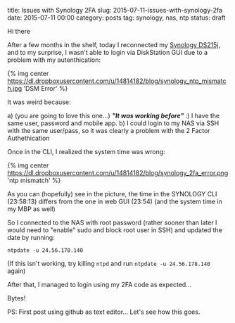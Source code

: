 title: Issues with Synology 2FA
slug: 2015-07-11-issues-with-synology-2fa
date: 2015-07-11 00:00
category: posts
tag: synology, nas, ntp
status: draft

Hi there

After a few months in the shelf, today I reconnected my [Synology DS215j](https://www.synology.com/en-global/products/DS215j), and to my surprise, I wasn't able to login via DiskStation GUI due to a problem with my autenthication:

{% img center https://dl.dropboxusercontent.com/u/14814182/blog/synology_ntp_mismatch.jpg 'DSM Error' %}

It was weird because:

  a) (you are going to love this one...) ***"It was working before"*** :) I have the same user, password and mobile app. 
  b) I could login to my NAS via SSH with the same user/pass, so it was clearly a problem with the 2 Factor Authethication

Once in the CLI, I realized the system time was wrong:

{% img center https://dl.dropboxusercontent.com/u/14814182/blog/synology_2fa_error.png 'ntp mismatch' %}

As you can (hopefully) see in the picture, the time in the SYNOLOGY CLI (23:58:13) differs from the one in web GUI (23:54) (and the system time in my MBP as well)

So I connected to the NAS with root password (rather sooner than later I would need to "enable" sudo and block root user in SSH) and updated the date by running:

```
ntpdate -u 24.56.178.140
```

(If this isn't working, try killing ```ntpd``` and run ```ntpdate -u 24.56.178.140``` again)

After that, I managed to login using my 2FA code as expected... 

Bytes!

PS: First post using github as text editor... Let's see how this goes.
